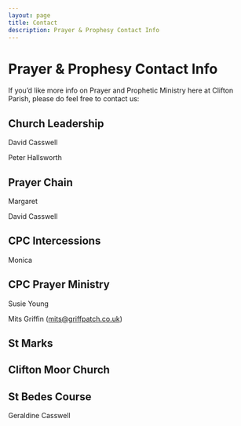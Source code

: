 ```yaml
---
layout: page
title: Contact
description: Prayer & Prophesy Contact Info
---
```


Prayer & Prophesy Contact Info
==============================
If you’d like more info on Prayer and Prophetic Ministry here at Clifton Parish, please do feel free to contact us:

Church Leadership
-----------------
David Casswell

Peter Hallsworth

Prayer Chain
------------
Margaret

David Casswell

CPC Intercessions
-----------------
Monica

CPC Prayer Ministry
-------------------
Susie Young 

Mits Griffin (mits@griffpatch.co.uk)

St Marks
--------

Clifton Moor Church
-------------------

St Bedes Course
---------------
Geraldine Casswell

